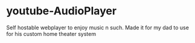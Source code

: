 # youtube-AudioPlayer
Self hostable webplayer to enjoy music n such. Made it for my dad to use for his custom home theater system
